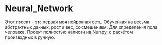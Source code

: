 # Neural_Network

Этот проект - это первая моя нейронная сеть. Обученная на весьма абстрактных данных, рост и вес, со смешением. Для определения пола человека. 
Проект полностью написан на Numpy, с расчётом производных в ручную.
